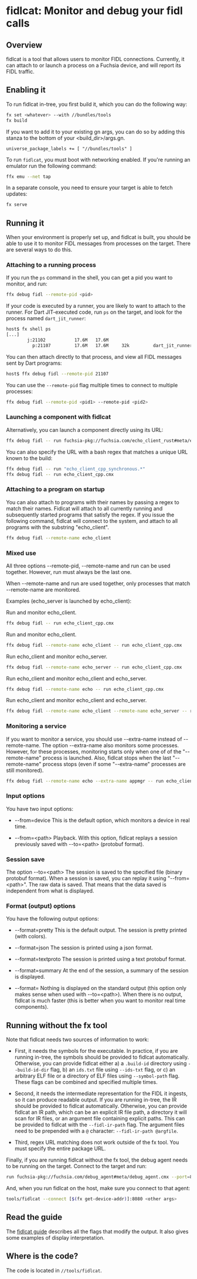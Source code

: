 # fidlcat: Monitor and debug your fidl calls

## Overview

fidlcat is a tool that allows users to monitor FIDL connections. Currently, it
can attach to or launch a process on a Fuchsia device, and will report its FIDL
traffic.

## Enabling it

To run fidlcat in-tree, you first build it, which you can do the following way:

```sh
fx set <whatever> --with //bundles/tools
fx build
```

If you want to add it to your existing gn args, you can do so by adding this
stanza to the bottom of your <build_dir>/args.gn.

```
universe_package_labels += [ "//bundles/tools" ]
```

To run `fidlcat`, you must boot with networking enabled. If you're running an
emulator run the following command:

```sh
ffx emu --net tap
```

In a separate console, you need to ensure your target is able to fetch updates:

```sh
fx serve
```

## Running it

When your environment is properly set up, and fidlcat is built, you should be
able to use it to monitor FIDL messages from processes on the target. There are
several ways to do this.

### Attaching to a running process

If you run the `ps` command in the shell, you can get a pid you want to monitor,
and run:

```sh
ffx debug fidl --remote-pid <pid>
```

If your code is executed by a runner, you are likely to want to attach to the
runner. For Dart JIT-executed code, run `ps` on the target, and look for the process named `dart_jit_runner`:

```sh
host$ fx shell ps
[...]
        j:21102           17.6M   17.6M
          p:21107         17.6M   17.6M     32k         dart_jit_runner.cmx
```

You can then attach directly to that process, and view all FIDL messages sent by
Dart programs:

```sh
host$ ffx debug fidl --remote-pid 21107
```

You can use the `--remote-pid` flag multiple times to connect to multiple processes:

```sh
ffx debug fidl --remote-pid <pid1> --remote-pid <pid2>
```

### Launching a component with fidlcat

Alternatively, you can launch a component directly using its URL:

```sh
ffx debug fidl -- run fuchsia-pkg://fuchsia.com/echo_client_rust#meta/echo_client_rust.cmx
```

You can also specify the URL with a bash regex that matches a unique URL known to the build:

```sh
ffx debug fidl -- run "echo_client_cpp_synchronous.*"
ffx debug fidl -- run echo_client_cpp.cmx
```

### Attaching to a program on startup

You can also attach to programs with their names by passing a regex to
match their names. Fidlcat will attach to all currently running and
subsequently started programs that satisfy the regex. If you issue the following
command, fidlcat will connect to the system, and attach to all programs with the
substring "echo_client".

```sh
ffx debug fidl --remote-name echo_client
```

### Mixed use

All three options --remote-pid, --remote-name and run can be used together.
However, run must always be the last one.

When --remote-name and run are used together, only processes that match
--remote-name are monitored.

Examples (echo_server is launched by echo_client):

Run and monitor echo_client.
```sh
ffx debug fidl -- run echo_client_cpp.cmx
```

Run and monitor echo_client.
```sh
ffx debug fidl --remote-name echo_client -- run echo_client_cpp.cmx
```

Run echo_client and monitor echo_server.
```sh
ffx debug fidl --remote-name echo_server -- run echo_client_cpp.cmx
```

Run echo_client and monitor echo_client and echo_server.
```sh
ffx debug fidl --remote-name echo -- run echo_client_cpp.cmx
```

Run echo_client and monitor echo_client and echo_server.
```sh
ffx debug fidl --remote-name echo_client --remote-name echo_server -- run echo_client_cpp.cmx
```

### Monitoring a service

If you want to monitor a service, you should use --extra-name instead of --remote-name. The option
--extra-name also monitors some processes. However, for these processes, monitoring starts only
when one of of the "--remote-name" process is launched. Also, fidlcat stops when the last
"--remote-name" process stops (even if some "--extra-name" processes are still monitored).

```sh
ffx debug fidl --remote-name echo --extra-name appmgr -- run echo_client_cpp.cmx
```

### Input options

You have two input options:

 * --from=device This is the default option, which monitors a device in real time.

 * --from=&lt;path&gt; Playback. With this option, fidlcat replays a session previously saved with
   --to=&lt;path&gt; (protobuf format).

### Session save

The option --to=&lt;path&gt; The session is saved to the specified file (binary protobuf format).
When a session is saved, you can replay it using "--from=&lt;path&gt;". The raw data is saved.
That means that the data saved is independent from what is displayed.

### Format (output) options

You have the following output options:

 * --format=pretty This is the default output. The session is pretty printed (with colors).

 * --format=json The session is printed using a json format.

 * --format=textproto The session is printed using a text protobuf format.

 * --format=summary   At the end of the session, a summary of the session is displayed.

 * --format= Nothing is displayed on the standard output (this option only makes sense when used
 with --to=&lt;path&gt;). When there is no output, fidlcat is much faster (this is better when you
 want to monitor real time components).


## Running without the fx tool

Note that fidlcat needs two sources of information to work:

 * First, it needs the symbols for the executable. In practice, if you are
   running in-tree, the symbols should be provided to fidlcat automatically.
   Otherwise, you can provide fidlcat either a) a `.build-id` directory using
   `--build-id-dir` flag, b) an `ids.txt` file using `--ids-txt` flag, or c)
   an arbitrary ELF file or a directory of ELF files using `--symbol-path`
   flag. These flags can be combined and specified multiple times.

 * Second, it needs the intermediate representation for the FIDL it ingests, so
   it can produce readable output. If you are running in-tree, the IR should be
   provided to fidlcat automatically. Otherwise, you can provide fidlcat an IR
   path, which can be an explicit IR file path, a directory it will scan for IR
   files, or an argument file containing explicit paths. This can be provided
   to fidlcat with the `--fidl-ir-path` flag. The argument files need to be
   prepended with a `@` character: `--fidl-ir-path @argfile`.

 * Third, regex URL matching does not work outside of the fx tool. You must
   specify the entire package URL.

Finally, if you are running fidlcat without the fx tool, the debug agent needs
to be running on the target. Connect to the target and run:

```sh
run fuchsia-pkg://fuchsia.com/debug_agent#meta/debug_agent.cmx --port=8080
```

And, when you run fidlcat on the host, make sure you connect to that agent:

```sh
tools/fidlcat --connect [$(fx get-device-addr)]:8080 <other args>
```

## Read the guide

The [fidlcat guide](fidlcat_usage.md) describes all the flags that modify the
output. It also gives some examples of display interpretation.

## Where is the code?

The code is located in `//tools/fidlcat`.
